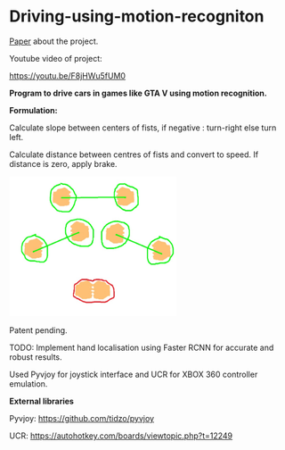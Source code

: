 # Driving-using-motion-recogniton

[Paper](https://ieeexplore.ieee.org/document/9063804) about the project.

Youtube video of project:

<https://youtu.be/F8jHWu5fUM0>

<b>Program to drive cars in games like GTA V using motion recognition.</b>

<b>Formulation:</b>

Calculate slope between centers of fists, if negative : turn-right else turn left.

Calculate distance between centres of fists and convert to speed. If distance is zero, apply brake.

<img src="https://github.com/TanayKarve/Driving-using-motion-recogniton/blob/master/hands.jpg" width=300 height=250>


Patent pending.

TODO: Implement hand localisation using Faster RCNN for accurate and robust results.


Used Pyvjoy for joystick interface and UCR for XBOX 360 controller emulation.

<b>External libraries</b>

Pyvjoy: <https://github.com/tidzo/pyvjoy>

UCR: <https://autohotkey.com/boards/viewtopic.php?t=12249>
